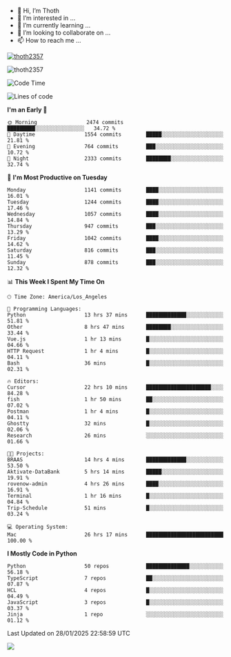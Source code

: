 <!---
thoth2357/thoth2357 is a ✨ special ✨ repository because its `README.md` (this file) appears on your GitHub profile.
You can click the Preview link to take a look at your changes.
--->

- 👋 Hi, I’m Thoth
- 👀 I’m interested in ...
- 🌱 I’m currently learning ...
- 💞️ I’m looking to collaborate on ...
- 📫 How to reach me ...


<p align="left"> <a href="https://github.com/ryo-ma/github-profile-trophy"><img src="https://github-profile-trophy.vercel.app/?username=thoth2357&theme=gruvbox&no-bg=true&no-frame=false&title=MultiLanguage,Commits,Repositories,Stars,Followers,PullRequest,Reviews,Issues" alt="thoth2357" /></a> </p>

<p align="left"> <img src="https://komarev.com/ghpvc/?username=thoth2357&label=Profile%20views&color=0e75b6&style=flat" alt="thoth2357" /> </p>

<!--START_SECTION:waka-->
![Code Time](http://img.shields.io/badge/Code%20Time-3%2C155%20hrs%2020%20mins-blue)

![Lines of code](https://img.shields.io/badge/From%20Hello%20World%20I%27ve%20Written-30.8%20million%20lines%20of%20code-blue)

**I'm an Early 🐤** 

```text
🌞 Morning                2474 commits        █████████░░░░░░░░░░░░░░░░   34.72 % 
🌆 Daytime                1554 commits        █████░░░░░░░░░░░░░░░░░░░░   21.81 % 
🌃 Evening                764 commits         ███░░░░░░░░░░░░░░░░░░░░░░   10.72 % 
🌙 Night                  2333 commits        ████████░░░░░░░░░░░░░░░░░   32.74 % 
```
📅 **I'm Most Productive on Tuesday** 

```text
Monday                   1141 commits        ████░░░░░░░░░░░░░░░░░░░░░   16.01 % 
Tuesday                  1244 commits        ████░░░░░░░░░░░░░░░░░░░░░   17.46 % 
Wednesday                1057 commits        ████░░░░░░░░░░░░░░░░░░░░░   14.84 % 
Thursday                 947 commits         ███░░░░░░░░░░░░░░░░░░░░░░   13.29 % 
Friday                   1042 commits        ████░░░░░░░░░░░░░░░░░░░░░   14.62 % 
Saturday                 816 commits         ███░░░░░░░░░░░░░░░░░░░░░░   11.45 % 
Sunday                   878 commits         ███░░░░░░░░░░░░░░░░░░░░░░   12.32 % 
```


📊 **This Week I Spent My Time On** 

```text
🕑︎ Time Zone: America/Los_Angeles

💬 Programming Languages: 
Python                   13 hrs 37 mins      █████████████░░░░░░░░░░░░   51.81 % 
Other                    8 hrs 47 mins       ████████░░░░░░░░░░░░░░░░░   33.44 % 
Vue.js                   1 hr 13 mins        █░░░░░░░░░░░░░░░░░░░░░░░░   04.66 % 
HTTP Request             1 hr 4 mins         █░░░░░░░░░░░░░░░░░░░░░░░░   04.11 % 
Bash                     36 mins             █░░░░░░░░░░░░░░░░░░░░░░░░   02.31 % 

🔥 Editors: 
Cursor                   22 hrs 10 mins      █████████████████████░░░░   84.28 % 
fish                     1 hr 50 mins        ██░░░░░░░░░░░░░░░░░░░░░░░   07.02 % 
Postman                  1 hr 4 mins         █░░░░░░░░░░░░░░░░░░░░░░░░   04.11 % 
Ghostty                  32 mins             █░░░░░░░░░░░░░░░░░░░░░░░░   02.06 % 
Research                 26 mins             ░░░░░░░░░░░░░░░░░░░░░░░░░   01.66 % 

🐱‍💻 Projects: 
BRAAS                    14 hrs 4 mins       █████████████░░░░░░░░░░░░   53.50 % 
Aktivate-DataBank        5 hrs 14 mins       █████░░░░░░░░░░░░░░░░░░░░   19.91 % 
rovenow-admin            4 hrs 26 mins       ████░░░░░░░░░░░░░░░░░░░░░   16.91 % 
Terminal                 1 hr 16 mins        █░░░░░░░░░░░░░░░░░░░░░░░░   04.84 % 
Trip-Schedule            51 mins             █░░░░░░░░░░░░░░░░░░░░░░░░   03.24 % 

💻 Operating System: 
Mac                      26 hrs 17 mins      █████████████████████████   100.00 % 
```

**I Mostly Code in Python** 

```text
Python                   50 repos            ██████████████░░░░░░░░░░░   56.18 % 
TypeScript               7 repos             ██░░░░░░░░░░░░░░░░░░░░░░░   07.87 % 
HCL                      4 repos             █░░░░░░░░░░░░░░░░░░░░░░░░   04.49 % 
JavaScript               3 repos             █░░░░░░░░░░░░░░░░░░░░░░░░   03.37 % 
Jinja                    1 repo              ░░░░░░░░░░░░░░░░░░░░░░░░░   01.12 % 
```




 Last Updated on 28/01/2025 22:58:59 UTC
<!--END_SECTION:waka-->
<!--![](http://github-profile-summary-cards.vercel.app/api/cards/profile-details?username=thoth2357&theme=2077)

![](http://github-profile-summary-cards.vercel.app/api/cards/stats?username=thoth2357&theme=2077)![](http://github-profile-summary-cards.vercel.app/api/cards/productive-time?username=thoth2357&theme=2077&utcOffset=8) -->
<img src="https://t.bkit.co/w_6789c39040b80.gif" />
